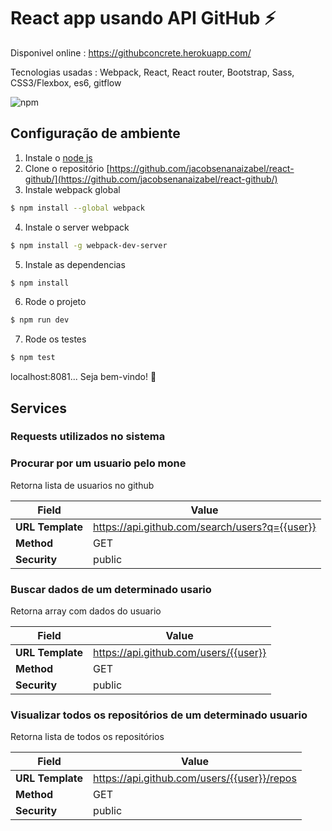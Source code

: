 # React app usando API GitHub :zap: 

Disponivel online :
https://githubconcrete.herokuapp.com/

Tecnologias usadas : Webpack, React, React router, Bootstrap, Sass, CSS3/Flexbox, es6, gitflow
 
![npm](https://imgur.com/KTAmhas.png)

## Configuração de ambiente 

1. Instale o [node js](http://nodejs.org/)  
2. Clone o repositório [https://github.com/jacobsenanaizabel/react-github/](https://github.com/jacobsenanaizabel/react-github/)
3. Instale webpack global 
```bash
$ npm install --global webpack
```
4. Instale o server webpack 
```bash
$ npm install -g webpack-dev-server  
```
5. Instale as dependencias 
```bash
$ npm install 
```
6. Rode o projeto 
```bash
$ npm run dev 
```
7. Rode os testes
```bash
$ npm test
```

localhost:8081... Seja bem-vindo! 🎉

## Services
### Requests utilizados no sistema 

### Procurar por um usuario pelo mone 
Retorna lista de usuarios no github  

| Field            | Value                                                                 |
|----------------- |-----------------------------------------------------------------------|
| **URL Template** | https://api.github.com/search/users?q={{user}}                        |
| **Method**       | GET                                                                   |
| **Security**     | public                                                                |


### Buscar dados de um determinado usario 
Retorna array com dados do usuario 

| Field            | Value                                                                      |
|----------------- |----------------------------------------------------------------------------|
| **URL Template** | https://api.github.com/users/{{user}}                                      |
| **Method**       | GET                                                                        |
| **Security**     | public                                                                     |


### Visualizar todos os repositórios de um determinado usuario 
Retorna lista de todos os repositórios 

| Field            | Value                                                                      |
|----------------- |----------------------------------------------------------------------------|
| **URL Template** | https://api.github.com/users/{{user}}/repos |
| **Method**       | GET                                                                        |
| **Security**     | public                                                                     |
